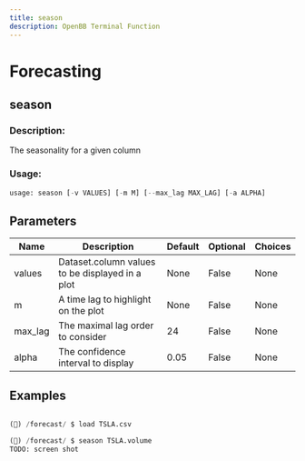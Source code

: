 ```yaml
---
title: season
description: OpenBB Terminal Function
---
```


# Forecasting

## season

### Description: 

The seasonality for a given column

### Usage: 
```python
usage: season [-v VALUES] [-m M] [--max_lag MAX_LAG] [-a ALPHA]
```

## Parameters

| Name | Description | Default | Optional | Choices |
| ---- | ----------- | ------- | -------- | ------- |
| values | Dataset.column values to be displayed in a plot | None | False | None |
| m | A time lag to highlight on the plot | None | False | None |
| max_lag | The maximal lag order to consider | 24 | False | None |
| alpha | The confidence interval to display | 0.05 | False | None |


## Examples

```python

(🦋) /forecast/ $ load TSLA.csv

(🦋) /forecast/ $ season TSLA.volume
TODO: screen shot


```


